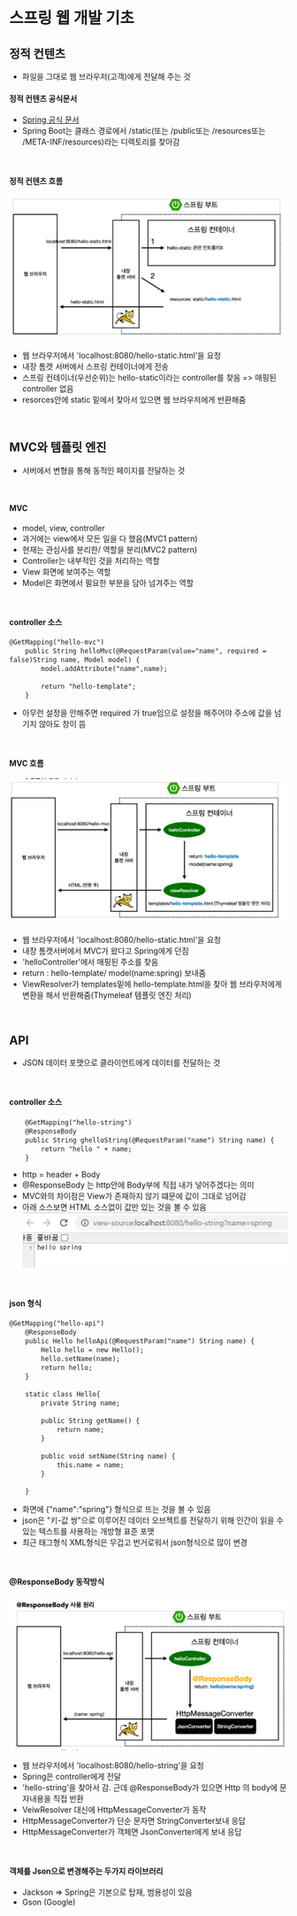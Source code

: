 # 스프링 웹 개발 기초

## 정적 컨텐츠
+ 파일을 그대로 웹 브라우저(고객)에게 전달해 주는 것

#### 정적 컨텐츠 공식문서
+ [Spring 공식 문서](https://docs.spring.io/spring-boot/docs/2.3.1.RELEASE/reference/html/spring-bootfeatures.html#boot-features-spring-mvc-static-content)
+ Spring Boot는 클래스 경로에서 /static(또는 /public또는 /resources또는 /META-INF/resources)라는 디렉토리를 찾아감
<br/>

#### 정적 컨텐츠 흐름
![정적 컨텐츠](정적컨텐츠.PNG)
+ 웹 브라우저에서 'localhost:8080/hello-static.html'을 요청
+ 내장 톰캣 서버에서 스프링 컨테이너에게 전송
+ 스프링 컨테이너(우선순위)는 hello-static이라는 controller를 찾음 => 매핑된 controller 없음
+ resorces안에 static 밑에서 찾아서 있으면 웹 브라우저에게 반환해줌
<br/>

## MVC와 템플릿 엔진
+ 서버에서 변형을 통해 동적인 페이지를 전달하는 것
<br/>

#### MVC
+ model, view, controller
+ 과거에는 view에서 모든 일을 다 했음(MVC1 pattern)
+ 현재는 관심사를 분리한/ 역할을 분리(MVC2 pattern)
+ Controller는 내부적인 것을 처리하는 역할
+ View 화면에 보여주는 역할
+ Model은 화면에서 필요한 부분을 담아 넘겨주는 역할
<br/>

#### controller 소스
~~~
@GetMapping("hello-mvc")
	public String helloMvc(@RequestParam(value="name", required = false)String name, Model model) {
		model.addAttribute("name",name);
		
		return "hello-template";
	}
~~~
+ 아무런 설정을 안해주면 required 가 true임으로 설정을 해주어야 주소에 값을 넘기지 않아도 창이 뜸
<br/>

#### MVC 흐름
![MVC](MVC.PNG)
+ 웹 브라우저에서 'localhost:8080/hello-static.html'을 요청
+ 내장 톰캣서버에서 MVC가 왔다고 Spring에게 던짐
+ 'helloController'에서 매핑된 주소를 찾음
+ return : hello-template/ model(name:spring) 보내줌
+ ViewResolver가 templates밑에 hello-template.html을 찾아 웹 브라우저에게 변환을 해서 반환해줌(Thymeleaf 템플릿 엔진 처리)
<br/>


## API
+ JSON 데이터 포맷으로 클라이언트에게 데이터를 전달하는 것
<br/>

#### controller 소스
~~~
	@GetMapping("hello-string")
	@ResponseBody
	public String ghelloString(@RequestParam("name") String name) {
		return "hello " + name;
	}
~~~
+ http = header + Body
+ @ResponseBody 는 http안에 Body부에 직접 내가 넣어주겠다는 의미
+ MVC와의 차이점은 View가 존재하지 않기 떄문에 값이 그대로 넘어감
+ 아래 소스보면 HTML 소스없이 값만 있는 것을 볼 수 있음<br/>
![API1](API1.PNG)
<br/>

#### json 형식
~~~
@GetMapping("hello-api")
	@ResponseBody
	public Hello helloApi(@RequestParam("name") String name) {
		Hello hello = new Hello();
		hello.setName(name);
		return hello;
	}
	
	static class Hello{
		private String name;

		public String getName() {
			return name;
		}

		public void setName(String name) {
			this.name = name;
		}

	}
~~~
+ 화면에 {"name":"spring"} 형식으로 뜨는 것을 볼 수 있음
+ json은 "키-값 쌍"으로 이루어진 데이터 오브젝트를 전달하기 위해 인간이 읽을 수 있는 텍스트를 사용하는 개방형 표준 포맷
+ 최근 태그형식 XML형식은 무겁고 번거로워서 json형식으로 많이 변경
<br/>

#### @ResponseBody 동작방식
![API2](API2.PNG)
+ 웹 브라우저에서 'localhost:8080/hello-string'을 요청
+ Spring은 controller에게 전달
+ 'hello-string'을 찾아서 감. 근데 @ResponseBody가 있으면 Http 의 body에 문자내용을 직접 반환
+ VeiwResolver 대신에 HttpMessageConverter가 동작
+ HttpMessageConverter가 단순 문자면 StringConverter보내 응답
+ HttpMessageConverter가 객체면 JsonConverter에게 보내 응답
<br/>

#### 객체를 Json으로 변경해주는 두가지 라이브러리
+ Jackson  => Spring은 기본으로 탑재, 범용성이 있음
+ Gson (Google)
